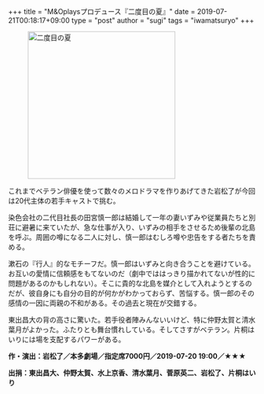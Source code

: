 +++
title = "M&Oplaysプロデュース『二度目の夏』"
date = 2019-07-21T00:18:17+09:00
type = "post"
author = "sugi"
tags = "iwamatsuryo"
+++
<figure class="alignleft"><img src="/images/play/2019/nidomenonatsu.jpg" alt="二度目の夏" style="width: 300px !important;"></figure>

これまでベテラン俳優を使って数々のメロドラマを作りあげてきた岩松了が今回は20代主体の若手キャストで挑む。

染色会社の二代目社長の田宮慎一郎は結婚して一年の妻いずみや従業員たちと別荘に避暑に来ていたが、急な仕事が入り、いずみの相手をさせるため後輩の北島を呼ぶ。周囲の噂になる二人に対し、慎一郎はむしろ噂や忠告をする者たちを責める。

漱石の『行人』的なモチーフだ。慎一郎はいずみと向き合うことを避けている。お互いの愛情に信頼感をもてないのだ（劇中でははっきり描かれてないが性的に問題があるのかもしれない）。そこに貴的な北島を媒介として入れようとするのだが、彼自身にも自分の目的が何かがわかっておらず、苦悩する。慎一郎のその感情の一因に両親の不和がある。その過去と現在が交錯する。

東出昌大の背の高さに驚いた。若手役者陣みんないいけど、特に仲野太賀と清水葉月がよかった。ふたりとも舞台慣れしている。そしてさすがベテラン。片桐はいりには場を支配するパワーがある。

**作・演出：岩松了／本多劇場／指定席7000円／2019-07-20 19:00／★★★**

**出捐：東出昌大、仲野太賀、水上京香、清水葉月、菅原英二、岩松了、片桐はいり**
